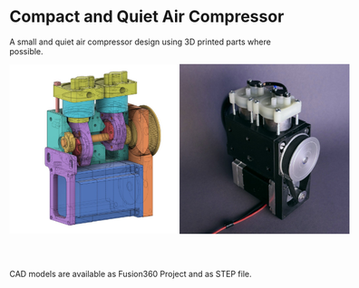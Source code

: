 # Compact and Quiet Air Compressor
A small and quiet air compressor design using 3D printed parts where possible.

<div style="display: flex;">
    <img src="/images/air_compressor_cad_01.jpg" alt="Air Compressor" height="300px">
    <img src="/images/air_compressor_01.jpg" alt="Air Compressor CAD" height="300px">
</div>

<br><br>

CAD models are available as Fusion360 Project and as STEP file.
